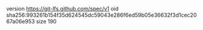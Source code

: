 version https://git-lfs.github.com/spec/v1
oid sha256:993261b154f35d624545dc59043e286f6ed59b05e36632f3d1cec2067a06e953
size 190
